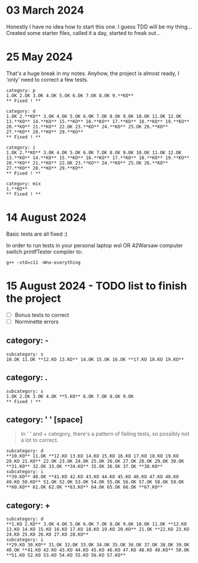 # 03 March 2024
Honestly I have no idea how to start this one. I guess TDD will be my thing...
Created some starter files, called it a day, started to freak out...

# 25 May 2024
That's a huge break in my notes. Anyhow, the project is almost ready, I 'only' need to correct a few tests.

```
category: p
1.OK 2.OK 3.OK 4.OK 5.OK 6.OK 7.OK 8.OK 9.**KO**
** Fixed ! **

category: d
1.OK 2.**KO** 3.OK 4.OK 5.OK 6.OK 7.OK 8.OK 9.OK 10.OK 11.OK 12.OK 13.**KO** 14.**KO** 15.**KO** 16.**KO** 17.**KO** 18.**KO** 19.**KO** 20.**KO** 21.**KO** 22.OK 23.**KO** 24.**KO** 25.OK 26.**KO** 27.**KO** 28.**KO** 29.**KO**
** Fixed ! **

category: i
1.OK 2.**KO** 3.OK 4.OK 5.OK 6.OK 7.OK 8.OK 9.OK 10.OK 11.OK 12.OK 13.**KO** 14.**KO** 15.**KO** 16.**KO** 17.**KO** 18.**KO** 19.**KO** 20.**KO** 21.**KO** 22.OK 23.**KO** 24.**KO** 25.OK 26.**KO** 27.**KO** 28.**KO** 29.**KO**
** Fixed ! **

category: mix
1.**KO**
** Fixed ! **

```

# 14 August 2024

Basic tests are all fixed :)

In order to run tests in your personal laptop wsl OR 42Warsaw computer switch printfTester compiler to:
```
g++ -std=c11 -Wno-everything
```

# 15 August 2024 - TODO list to finish the project

- [ ] Bonus tests to correct
- [ ] Norminette errors

## category: -
```
subcategory: s
10.OK 11.OK **12.KO 13.KO** 14.OK 15.OK 16.OK **17.KO 18.KO 19.KO**
```

## category: .
```
subcategory: s
1.OK 2.OK 3.OK 4.OK **5.KO** 6.OK 7.OK 8.OK 9.OK
** Fixed ! **
```

## category: ' ' [space]
> <p>In ' ' and + category, there's a pattern of failing tests, so possibly not a lot to correct.<br><p>
```
subcategory: d
**10.KO** 11.OK **12.KO 13.KO 14.KO 15.KO 16.KO 17.KO 18.KO 19.KO 20.KO 21.KO** 22.OK 23.OK 24.OK 25.OK 26.OK 27.OK 28.OK 29.OK 30.OK **31.KO** 32.OK 33.OK **34.KO** 35.OK 36.OK 37.OK **38.KO**
subcategory: i
**39.KO** 40.OK **41.KO 42.KO 43.KO 44.KO 45.KO 46.KO 47.KO 48.KO 49.KO 50.KO** 51.OK 52.OK 53.OK 54.OK 55.OK 56.OK 57.OK 58.OK 59.OK **60.KO** 61.OK 62.OK **63.KO** 64.OK 65.OK 66.OK **67.KO**
```

## category: +
```
subcategory: d
**1.KO 2.KO** 3.OK 4.OK 5.OK 6.OK 7.OK 8.OK 9.OK 10.OK 11.OK **12.KO 13.KO 14.KO 15.KO 16.KO 17.KO 18.KO 19.KO 20.KO** 21.OK **22.KO 23.KO 24.KO 25.KO 26.KO 27.KO 28.KO**
subcategory: i
**29.KO 30.KO** 31.OK 32.OK 33.OK 34.OK 35.OK 36.OK 37.OK 38.OK 39.OK 40.OK **41.KO 42.KO 43.KO 44.KO 45.KO 46.KO 47.KO 48.KO 49.KO** 50.OK **51.KO 52.KO 53.KO 54.KO 55.KO 56.KO 57.KO**
```
